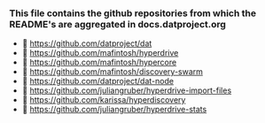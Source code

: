 ### This file contains the github repositories from which the README's are aggregated in docs.datproject.org

- 📔 https://github.com/datproject/dat
- 📔 https://github.com/mafintosh/hyperdrive
- 📔 https://github.com/mafintosh/hypercore
- 📔 https://github.com/mafintosh/discovery-swarm
- 📔 https://github.com/datproject/dat-node
- 📔 https://github.com/juliangruber/hyperdrive-import-files
- 📔 https://github.com/karissa/hyperdiscovery
- 📔 https://github.com/juliangruber/hyperdrive-stats